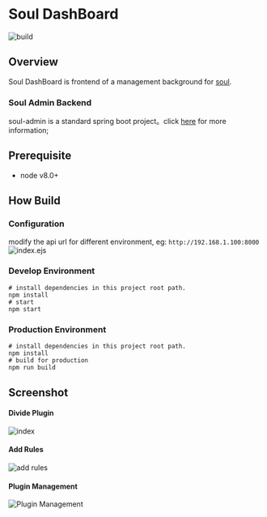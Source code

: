 # Soul DashBoard

![build](https://github.com/dromara/soul-dashboard/workflows/build/badge.svg)


## Overview
Soul DashBoard is frontend of a management background for [soul](https://github.com/dromara/soul).

### Soul Admin Backend
soul-admin is a standard spring boot project。click [here](https://github.com/dromara/soul/tree/master/soul-admin) for more information;

## Prerequisite
- node v8.0+

## How Build

### Configuration

modify the api url for different environment, eg: `http://192.168.1.100:8000`
![index.ejs](https://raw.githubusercontent.com/dromara/soul-dashboard/master/doc/img/index.ejs.png)


### Develop Environment

```shell
# install dependencies in this project root path.
npm install
# start
npm start
```

### Production Environment

```shell
# install dependencies in this project root path.
npm install
# build for production
npm run build
```

## Screenshot

#### Divide Plugin
![index](https://raw.githubusercontent.com/dromara/soul-dashboard/master/doc/img/index.jpg)

#### Add Rules
![add rules](https://raw.githubusercontent.com/dromara/soul-dashboard/master/doc/img/add-rules.png)

#### Plugin Management
![Plugin Management](https://raw.githubusercontent.com/dromara/soul-dashboard/master/doc/img/plugin-management.jpg)

